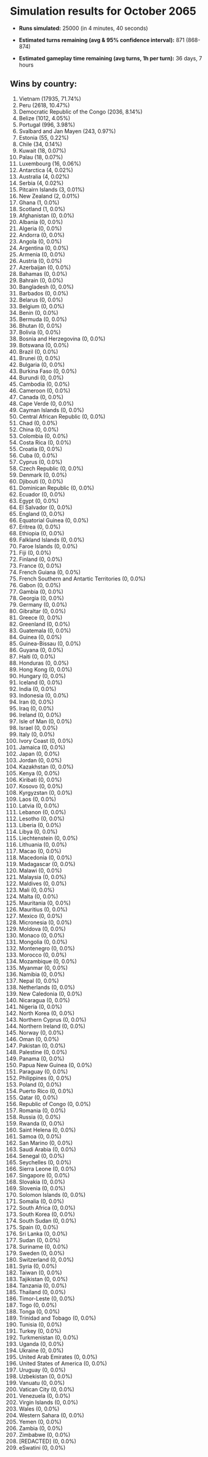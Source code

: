 # Simulation results for October 2065

* **Runs simulated:** 25000 (in 4 minutes, 40 seconds)

* **Estimated turns remaining (avg & 95% confidence interval):** 871 (868-874)

* **Estimated gameplay time remaining (avg turns, 1h per turn):** 36 days, 7 hours

## Wins by country:
1. Vietnam (17935, 71.74%)
2. Peru (2618, 10.47%)
3. Democratic Republic of the Congo (2036, 8.14%)
4. Belize (1012, 4.05%)
5. Portugal (996, 3.98%)
6. Svalbard and Jan Mayen (243, 0.97%)
7. Estonia (55, 0.22%)
8. Chile (34, 0.14%)
9. Kuwait (18, 0.07%)
10. Palau (18, 0.07%)
11. Luxembourg (16, 0.06%)
12. Antarctica (4, 0.02%)
13. Australia (4, 0.02%)
14. Serbia (4, 0.02%)
15. Pitcairn Islands (3, 0.01%)
16. New Zealand (2, 0.01%)
17. Ghana (1, 0.0%)
18. Scotland (1, 0.0%)
19. Afghanistan (0, 0.0%)
20. Albania (0, 0.0%)
21. Algeria (0, 0.0%)
22. Andorra (0, 0.0%)
23. Angola (0, 0.0%)
24. Argentina (0, 0.0%)
25. Armenia (0, 0.0%)
26. Austria (0, 0.0%)
27. Azerbaijan (0, 0.0%)
28. Bahamas (0, 0.0%)
29. Bahrain (0, 0.0%)
30. Bangladesh (0, 0.0%)
31. Barbados (0, 0.0%)
32. Belarus (0, 0.0%)
33. Belgium (0, 0.0%)
34. Benin (0, 0.0%)
35. Bermuda (0, 0.0%)
36. Bhutan (0, 0.0%)
37. Bolivia (0, 0.0%)
38. Bosnia and Herzegovina (0, 0.0%)
39. Botswana (0, 0.0%)
40. Brazil (0, 0.0%)
41. Brunei (0, 0.0%)
42. Bulgaria (0, 0.0%)
43. Burkina Faso (0, 0.0%)
44. Burundi (0, 0.0%)
45. Cambodia (0, 0.0%)
46. Cameroon (0, 0.0%)
47. Canada (0, 0.0%)
48. Cape Verde (0, 0.0%)
49. Cayman Islands (0, 0.0%)
50. Central African Republic (0, 0.0%)
51. Chad (0, 0.0%)
52. China (0, 0.0%)
53. Colombia (0, 0.0%)
54. Costa Rica (0, 0.0%)
55. Croatia (0, 0.0%)
56. Cuba (0, 0.0%)
57. Cyprus (0, 0.0%)
58. Czech Republic (0, 0.0%)
59. Denmark (0, 0.0%)
60. Djibouti (0, 0.0%)
61. Dominican Republic (0, 0.0%)
62. Ecuador (0, 0.0%)
63. Egypt (0, 0.0%)
64. El Salvador (0, 0.0%)
65. England (0, 0.0%)
66. Equatorial Guinea (0, 0.0%)
67. Eritrea (0, 0.0%)
68. Ethiopia (0, 0.0%)
69. Falkland Islands (0, 0.0%)
70. Faroe Islands (0, 0.0%)
71. Fiji (0, 0.0%)
72. Finland (0, 0.0%)
73. France (0, 0.0%)
74. French Guiana (0, 0.0%)
75. French Southern and Antartic Territories (0, 0.0%)
76. Gabon (0, 0.0%)
77. Gambia (0, 0.0%)
78. Georgia (0, 0.0%)
79. Germany (0, 0.0%)
80. Gibraltar (0, 0.0%)
81. Greece (0, 0.0%)
82. Greenland (0, 0.0%)
83. Guatemala (0, 0.0%)
84. Guinea (0, 0.0%)
85. Guinea-Bissau (0, 0.0%)
86. Guyana (0, 0.0%)
87. Haiti (0, 0.0%)
88. Honduras (0, 0.0%)
89. Hong Kong (0, 0.0%)
90. Hungary (0, 0.0%)
91. Iceland (0, 0.0%)
92. India (0, 0.0%)
93. Indonesia (0, 0.0%)
94. Iran (0, 0.0%)
95. Iraq (0, 0.0%)
96. Ireland (0, 0.0%)
97. Isle of Man (0, 0.0%)
98. Israel (0, 0.0%)
99. Italy (0, 0.0%)
100. Ivory Coast (0, 0.0%)
101. Jamaica (0, 0.0%)
102. Japan (0, 0.0%)
103. Jordan (0, 0.0%)
104. Kazakhstan (0, 0.0%)
105. Kenya (0, 0.0%)
106. Kiribati (0, 0.0%)
107. Kosovo (0, 0.0%)
108. Kyrgyzstan (0, 0.0%)
109. Laos (0, 0.0%)
110. Latvia (0, 0.0%)
111. Lebanon (0, 0.0%)
112. Lesotho (0, 0.0%)
113. Liberia (0, 0.0%)
114. Libya (0, 0.0%)
115. Liechtenstein (0, 0.0%)
116. Lithuania (0, 0.0%)
117. Macao (0, 0.0%)
118. Macedonia (0, 0.0%)
119. Madagascar (0, 0.0%)
120. Malawi (0, 0.0%)
121. Malaysia (0, 0.0%)
122. Maldives (0, 0.0%)
123. Mali (0, 0.0%)
124. Malta (0, 0.0%)
125. Mauritania (0, 0.0%)
126. Mauritius (0, 0.0%)
127. Mexico (0, 0.0%)
128. Micronesia (0, 0.0%)
129. Moldova (0, 0.0%)
130. Monaco (0, 0.0%)
131. Mongolia (0, 0.0%)
132. Montenegro (0, 0.0%)
133. Morocco (0, 0.0%)
134. Mozambique (0, 0.0%)
135. Myanmar (0, 0.0%)
136. Namibia (0, 0.0%)
137. Nepal (0, 0.0%)
138. Netherlands (0, 0.0%)
139. New Caledonia (0, 0.0%)
140. Nicaragua (0, 0.0%)
141. Nigeria (0, 0.0%)
142. North Korea (0, 0.0%)
143. Northern Cyprus (0, 0.0%)
144. Northern Ireland (0, 0.0%)
145. Norway (0, 0.0%)
146. Oman (0, 0.0%)
147. Pakistan (0, 0.0%)
148. Palestine (0, 0.0%)
149. Panama (0, 0.0%)
150. Papua New Guinea (0, 0.0%)
151. Paraguay (0, 0.0%)
152. Philippines (0, 0.0%)
153. Poland (0, 0.0%)
154. Puerto Rico (0, 0.0%)
155. Qatar (0, 0.0%)
156. Republic of Congo (0, 0.0%)
157. Romania (0, 0.0%)
158. Russia (0, 0.0%)
159. Rwanda (0, 0.0%)
160. Saint Helena (0, 0.0%)
161. Samoa (0, 0.0%)
162. San Marino (0, 0.0%)
163. Saudi Arabia (0, 0.0%)
164. Senegal (0, 0.0%)
165. Seychelles (0, 0.0%)
166. Sierra Leone (0, 0.0%)
167. Singapore (0, 0.0%)
168. Slovakia (0, 0.0%)
169. Slovenia (0, 0.0%)
170. Solomon Islands (0, 0.0%)
171. Somalia (0, 0.0%)
172. South Africa (0, 0.0%)
173. South Korea (0, 0.0%)
174. South Sudan (0, 0.0%)
175. Spain (0, 0.0%)
176. Sri Lanka (0, 0.0%)
177. Sudan (0, 0.0%)
178. Suriname (0, 0.0%)
179. Sweden (0, 0.0%)
180. Switzerland (0, 0.0%)
181. Syria (0, 0.0%)
182. Taiwan (0, 0.0%)
183. Tajikistan (0, 0.0%)
184. Tanzania (0, 0.0%)
185. Thailand (0, 0.0%)
186. Timor-Leste (0, 0.0%)
187. Togo (0, 0.0%)
188. Tonga (0, 0.0%)
189. Trinidad and Tobago (0, 0.0%)
190. Tunisia (0, 0.0%)
191. Turkey (0, 0.0%)
192. Turkmenistan (0, 0.0%)
193. Uganda (0, 0.0%)
194. Ukraine (0, 0.0%)
195. United Arab Emirates (0, 0.0%)
196. United States of America (0, 0.0%)
197. Uruguay (0, 0.0%)
198. Uzbekistan (0, 0.0%)
199. Vanuatu (0, 0.0%)
200. Vatican City (0, 0.0%)
201. Venezuela (0, 0.0%)
202. Virgin Islands (0, 0.0%)
203. Wales (0, 0.0%)
204. Western Sahara (0, 0.0%)
205. Yemen (0, 0.0%)
206. Zambia (0, 0.0%)
207. Zimbabwe (0, 0.0%)
208. [REDACTED] (0, 0.0%)
209. eSwatini (0, 0.0%)
